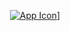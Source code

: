 <div align="center">

[![App Icon]([https://media.discordapp.net/attachments/341062370627682315/1053477174566465567/logo_large_ish.png)](https://cdn.discordapp.com/attachments/1155787121588711444/1167581392377487451/original-simple-purple-galaxy-banner-business-display-board-background_2755878_5.png?ex=654ea5e8&is=653c30e8&hm=97076aa7852ae03a0cc6521b0e0c1dda1ecda39987c38eb0ade3a5e050cc3ba6&)]

